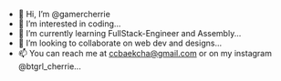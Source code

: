 - 👋 Hi, I’m @gamercherrie
- 👀 I’m interested in coding...
- 🌱 I’m currently learning FullStack-Engineer and Assembly...
- 💞️ I’m looking to collaborate on web dev and designs...
- 📫 You can reach me at ccbaekcha@gmail.com or on my instagram @btgrl_cherrie...

<!---
gamercherrie/gamercherrie is a ✨ special ✨ repository because its `README.md` (this file) appears on your GitHub profile.
You can click the Preview link to take a look at your changes.
--->
